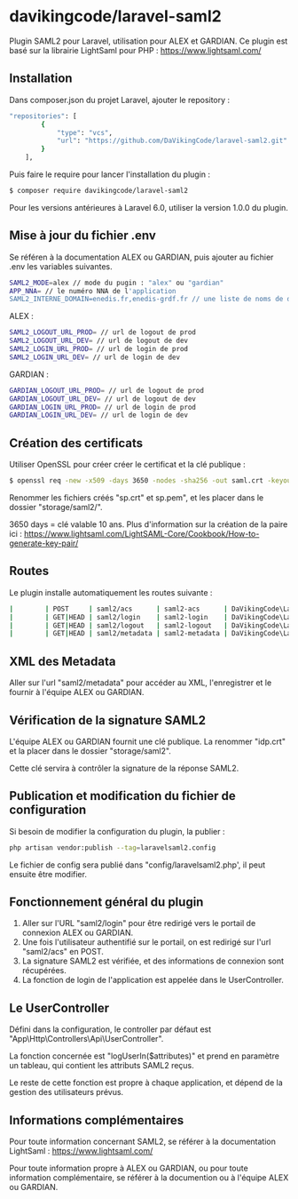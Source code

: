 # davikingcode/laravel-saml2

Plugin SAML2 pour Laravel, utilisation pour ALEX et GARDIAN. 
Ce plugin est basé sur la librairie LightSaml pour PHP : https://www.lightsaml.com/


## Installation

Dans composer.json du projet Laravel, ajouter le repository :

``` bash
"repositories": [
        {
            "type": "vcs",
            "url": "https://github.com/DaVikingCode/laravel-saml2.git"
        }
    ],
```

Puis faire le require pour lancer l'installation du plugin :

``` bash
$ composer require davikingcode/laravel-saml2
```

Pour les versions antérieures à Laravel 6.0, utiliser la version 1.0.0 du plugin.


## Mise à jour du fichier .env

Se référen à la documentation ALEX ou GARDIAN, puis ajouter au fichier .env les variables suivantes.

``` bash
SAML2_MODE=alex // mode du pugin : "alex" ou "gardian"
APP_NNA= // le numéro NNA de l'application
SAML2_INTERNE_DOMAIN=enedis.fr,enedis-grdf.fr // une liste de noms de domaines considérés comme "internes"
```

ALEX :

``` bash
SAML2_LOGOUT_URL_PROD= // url de logout de prod 
SAML2_LOGOUT_URL_DEV= // url de logout de dev
SAML2_LOGIN_URL_PROD= // url de login de prod
SAML2_LOGIN_URL_DEV= // url de login de dev
```

GARDIAN :

``` bash
GARDIAN_LOGOUT_URL_PROD= // url de logout de prod 
GARDIAN_LOGOUT_URL_DEV= // url de logout de dev
GARDIAN_LOGIN_URL_PROD= // url de login de prod
GARDIAN_LOGIN_URL_DEV= // url de login de dev
```


## Création des certificats

Utiliser OpenSSL pour créer créer le certificat et la clé publique :

``` bash
$ openssl req -new -x509 -days 3650 -nodes -sha256 -out saml.crt -keyout saml.pem
```
Renommer les fichiers créés "sp.crt" et sp.pem", et les placer dans le dossier "storage/saml2/".

3650 days = clé valable 10 ans. Plus d'information sur la création de la paire ici :
https://www.lightsaml.com/LightSAML-Core/Cookbook/How-to-generate-key-pair/


## Routes

Le plugin installe automatiquement les routes suivante :

``` bash
|        | POST     | saml2/acs      | saml2-acs      | DaVikingCode\LaravelSaml2\Controllers\LaravelSaml2Controller@acs         | web        |
|        | GET|HEAD | saml2/login    | saml2-login    | DaVikingCode\LaravelSaml2\Controllers\LaravelSaml2Controller@login       | web        |
|        | GET|HEAD | saml2/logout   | saml2-logout   | DaVikingCode\LaravelSaml2\Controllers\LaravelSaml2Controller@logout      | web        |
|        | GET|HEAD | saml2/metadata | saml2-metadata | DaVikingCode\LaravelSaml2\Controllers\LaravelSaml2Controller@getMetadata | web        |
```


## XML des Metadata

Aller sur l'url "saml2/metadata" pour accéder au XML, l'enregistrer et le fournir à l'équipe ALEX ou GARDIAN.


## Vérification de la signature SAML2

L'équipe ALEX ou GARDIAN fournit une clé publique. La renommer "idp.crt" et la placer dans le dossier "storage/saml2".

Cette clé servira à contrôler la signature de la réponse SAML2.



## Publication et modification du fichier de configuration

Si besoin de modifier la configuration du plugin, la publier :

``` bash
php artisan vendor:publish --tag=laravelsaml2.config
```

Le fichier de config sera publié dans "config/laravelsaml2.php', il peut ensuite être modifier.


## Fonctionnement général du plugin

1. Aller sur l'URL "saml2/login" pour être redirigé vers le portail de connexion ALEX ou GARDIAN.
2. Une fois l'utilisateur authentifié sur le portail, on est redirigé sur l'url "saml2/acs" en POST.
3. La signature SAML2 est vérifiée, et des informations de connexion sont récupérées.
4. La fonction de login de l'application est appelée dans le UserController.


## Le UserController

Défini dans la configuration, le controller par défaut est "App\Http\Controllers\Api\UserController".

La fonction concernée est "logUserIn($attributes)" et prend en paramètre un tableau, qui contient les attributs SAML2 reçus.

Le reste de cette fonction est propre à chaque application, et dépend de la gestion des utilisateurs prévus.



## Informations complémentaires

Pour toute information concernant SAML2, se référer à la documentation LightSaml : https://www.lightsaml.com/

Pour toute information propre à ALEX ou GARDIAN, ou pour toute information complémentaire, se référer à la documention ou à l'équipe ALEX ou GARDIAN.

